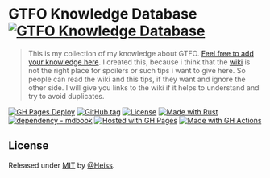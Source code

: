# GTFO Knowledge Database [![GTFO Knowledge Database](https://img.shields.io/static/v1?label=Heiss&message=gtfo-knowledge-database&color=blue&logo=github)](https://github.com/Heiss/gtfo-knowledge-database)

> This is my collection of my knowledge about GTFO. [Feel free to add your knowledge here](https://github.com/Heiss/gtfo-knowledge-database/discussions). I created this, because i think that the [wiki](https://gtfo.fandom.com/wiki/GTFO_Wiki) is not the right place for spoilers or such tips i want to give here. So people can read the wiki and this tips, if they want and ignore the other side. I will give you links to the wiki if it helps to understand and try to avoid duplicates.

[![GH Pages Deploy](https://github.com/Heiss/gtfo-knowledge-database/workflows/GH%20Pages%20Deploy/badge.svg)](https://github.com/Heiss/gtfo-knowledge-database/actions/workflows/main.yml?query=workflow:"GH+Pages+Deploy")
[![GitHub tag](https://img.shields.io/github/tag/Heiss/gtfo-knowledge-database?include_prereleases=&sort=semver)](https://github.com/Heiss/gtfo-knowledge-database/releases/)
[![License](https://img.shields.io/badge/License-MIT-blue)](#license)
[![Made with Rust](https://img.shields.io/badge/Rust-1-blue?logo=rust&logoColor=white)](https://www.rust-lang.org/)
[![dependency - mdbook](https://img.shields.io/badge/dependency-mdbook-blue)](https://rust-lang.github.io/mdBook/)
[![Hosted with GH Pages](https://img.shields.io/badge/Hosted_with-GitHub_Pages-blue?logo=github&logoColor=white)](https://pages.github.com/)
[![Made with GH Actions](https://img.shields.io/badge/CI-GitHub_Actions-blue?logo=github-actions&logoColor=white)](https://github.com/features/actions)

## License

Released under [MIT](/LICENSE) by [@Heiss](https://github.com/Heiss).
